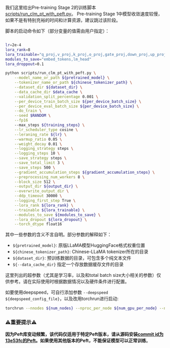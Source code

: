 我们这里给出Pre-training Stage 2的训练脚本[scripts/run_clm_pt_with_peft.py](https://github.com/ymcui/Chinese-LLaMA-Alpaca/blob/main/scripts/run_clm_pt_with_peft.py)。
Pre-training Stage 1中模型收敛速度较慢，如果不是有特别充裕的时间和计算资源，建议跳过该阶段。

脚本的启动命令如下（部分变量的值需由用户指定）：

```bash

lr=2e-4
lora_rank=8
lora_trainable="q_proj,v_proj,k_proj,o_proj,gate_proj,down_proj,up_proj"
modules_to_save="embed_tokens,lm_head"
lora_droppout=0.1

python scripts/run_clm_pt_with_peft.py \
    --model_name_or_path ${pretrained_model} \
    --tokenizer_name_or_path ${chinese_tokenizer_path} \
    --dataset_dir ${dataset_dir} \
    --data_cache_dir $data_cache \
    --validation_split_percentage 0.001 \
    --per_device_train_batch_size ${per_device_batch_size} \
    --per_device_eval_batch_size ${per_device_batch_size} \
    --do_train \
    --seed $RANDOM \
    --fp16
    --max_steps ${training_steps} \
    --lr_scheduler_type cosine \
    --leraning_rate ${lr} \
    --warmup_ratio 0.05 \
    --weight_decay 0.01 \
    --logging_strategy steps \
    --logging_steps 10 \
    --save_strategy steps \
    --save_total_limit 3 \
    --save_steps 500 \
    --gradient_accumulation_steps ${gradient_accumulation_steps} \
    --preprocessing_num_workers 8 \
    --block_size 512 \
    --output_dir ${output_dir} \
    --overwrite_output_dir \
    --ddp_timeout 30000 \
    --logging_first_step True \
    --lora_rank ${lora_rank} \
    --trainable ${lora_trainable} \
    --modules_to_save ${modules_to_save} \
    --lora_dropout ${lora_dropout} \
    --torch_dtype float16
```

其中一些参数的含义不言自明。部分参数的解释如下：
* `${pretrained_model}`: 原版LLaMA模型HuggingFace格式权重位置
* `${chinese_tokenizer_path}`: Chinese-LLaMA tokenizer所在的目录
* `${dataset_dir}`: 预训练数据的目录，可包含多个纯文本文件
* `${--data_cache_dir}` 指定一个存放数据缓存文件的目录


这里列出的超参数（尤其是学习率，以及和total batch size大小相关的参数）仅供参考。请在实际使用时根据数据情况以及硬件条件进行配置。

如要使用deepspeed，可自行添加参数 `--deepspeed ${deepspeed_config_file}`，以及改用torchrun进行启动:
```bash
torchrun --nnodes ${num_nodes} --nproc_per_node ${num_gpu_per_node} --node_rank ${node_rank} --master_addr ${master_addr} --master_port ${master_port} run_clm_pt_with_peft.py ...
```


### ⚠️重要提示⚠️

**因为Peft库变动频繁，该代码仅适用于特定Peft版本，请从源码安装[commit id为13e53fc的Peft](https://github.com/huggingface/peft/tree/13e53fc)。如果使用其他版本的Peft，不能保证模型可以正常训练**。


